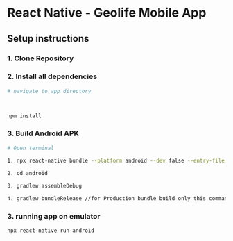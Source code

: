 # React Native - Geolife Mobile App


## Setup instructions

### 1. Clone Repository

### 2. Install all dependencies

```sh
# navigate to app directory



npm install
```
### 3. Build Android APK
```sh
# Open terminal

1. npx react-native bundle --platform android --dev false --entry-file index.js --bundle-output android/app/src/main/assets/index.android.bundle --assets-dest android/app/src/main/res

2. cd android
 
3. gradlew assembleDebug 

4. gradlew bundleRelease //for Production bundle build only this command run in cd folder skip 1 3 steps
```
### 3. running app on emulator 
```
npx react-native run-android
